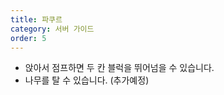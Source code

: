 ```yaml
---
title: 파쿠르
category: 서버 가이드
order: 5
---
```


* 앉아서 점프하면 두 칸 블럭을 뛰어넘을 수 있습니다.
* 나무를 탈 수 있습니다. (추가예정)